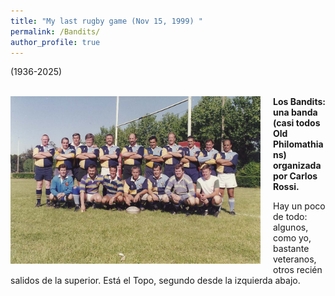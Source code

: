 ```yaml
---
title: "My last rugby game (Nov 15, 1999) "
permalink: /Bandits/
author_profile: true
---
```


(1936-2025)<br><br>
<!-- 
<img src="/images/Bandits.jpg" align="left" style="margin-right: 15px; width: 400px;" /> 
-->
<a href="/images/Bandits.jpg" target="_blank" style="text-decoration: none;">
      <img src="/images/Bandits.jpg" alt="Bandits" 
           style="float: left; margin-right: 20px; margin-bottom: 10px; width: 400px; max-width: 100%; height: auto; border: none;">
    </a>






**Los Bandits: una banda (casi todos Old Philomathians) organizada por Carlos Rossi.**

Hay un poco de todo: algunos, como yo, bastante veteranos, otros recién salidos de la superior. Está el Topo, segundo desde la izquierda abajo. 
